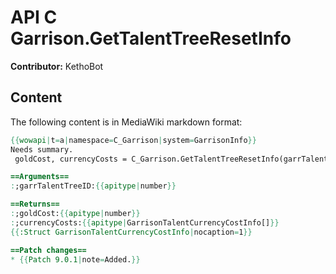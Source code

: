 # API C Garrison.GetTalentTreeResetInfo

**Contributor:** KethoBot

## Content

The following content is in MediaWiki markdown format:

```mediawiki
{{wowapi|t=a|namespace=C_Garrison|system=GarrisonInfo}}
Needs summary.
 goldCost, currencyCosts = C_Garrison.GetTalentTreeResetInfo(garrTalentTreeID)

==Arguments==
:;garrTalentTreeID:{{apitype|number}}

==Returns==
:;goldCost:{{apitype|number}}
:;currencyCosts:{{apitype|GarrisonTalentCurrencyCostInfo[]}}
{{:Struct GarrisonTalentCurrencyCostInfo|nocaption=1}}

==Patch changes==
* {{Patch 9.0.1|note=Added.}}
```